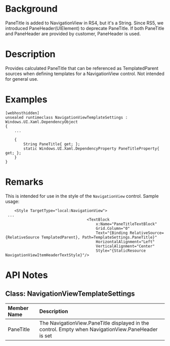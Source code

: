 # Background
PaneTitle is added to NavigationView in RS4, but it's a String. Since RS5, we introduced PaneHeader(UIElement) to deprecate PaneTitle. If both PaneTitle and PaneHeader are provided by customer, PaneHeader is used.


# Description
Provides calculated PaneTitle that can be referenced as TemplatedParent sources when defining templates for a NavigationView control. Not intended for general use.

# Examples

```
[webhosthidden]
unsealed runtimeclass NavigationViewTemplateSettings : Windows.UI.Xaml.DependencyObject
{
    ...

    {
        String PaneTitle{ get; };
        static Windows.UI.Xaml.DependencyProperty PaneTitleProperty{ get; };
    }
}
```

# Remarks
This is intended for use in the style of the `NavigationView` control. Sample usage:

```xaml
    <Style TargetType="local:NavigationView">
 ...
                                    <TextBlock
                                        x:Name="PaneTitleTextBlock" 
                                        Grid.Column="0"
                                        Text="{Binding RelativeSource={RelativeSource TemplatedParent}, Path=TemplateSettings.PaneTitle}"
                                        HorizontalAlignment="Left"
                                        VerticalAlignment="Center"
                                        Style="{StaticResource NavigationViewItemHeaderTextStyle}"/>
```

# API Notes

## Class: NavigationViewTemplateSettings 
| Member Name | Description |
|:- |:--|
| PaneTitle | The NavigationView.PaneTitle displayed in the control. Empty when NavigationView.PaneHeader is set |

